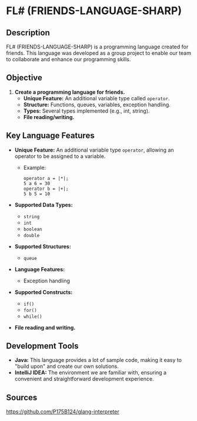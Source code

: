 # FL# (FRIENDS-LANGUAGE-SHARP)

## Description

FL# (FRIENDS-LANGUAGE-SHARP) is a programming language created for friends. This language was developed as a group project to enable our team to collaborate and enhance our programming skills.

## Objective

1. **Create a programming language for friends.**
   - **Unique Feature:** An additional variable type called `operator`.
   - **Structure:** Functions, queues, variables, exception handling.
   - **Types:** Several types implemented (e.g., int, string).
   - **File reading/writing.**

## Key Language Features

- **Unique Feature:** An additional variable type `operator`, allowing an operator to be assigned to a variable.
  - Example:
    ```plaintext
    operator a = |*|;
    5 a 6 = 30
    operator b = |+|;
    5 b 5 = 10
    ```

- **Supported Data Types:**
  - `string`
  - `int`
  - `boolean`
  - `double`

- **Supported Structures:**
  - `queue`

- **Language Features:**
  - Exception handling

- **Supported Constructs:**
  - `if()`
  - `for()`
  - `while()`

- **File reading and writing.**

## Development Tools

- **Java:** This language provides a lot of sample code, making it easy to "build upon" and create our own solutions.
- **IntelliJ IDEA:** The environment we are familiar with, ensuring a convenient and straightforward development experience.

## Sources

https://github.com/P175B124/glang-interpreter
